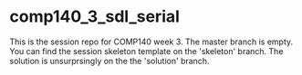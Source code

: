 # comp140_3_sdl_serial
This is the session repo for COMP140 week 3. The master branch is empty. You can find the session skeleton template on the 'skeleton' branch. The solution is unsurprsingly on the the 'solution' branch.
